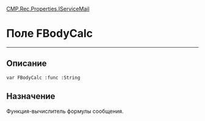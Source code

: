 ﻿---
Link: CMP.Rec.Properties.IServiceMail.@FBodyCalc
---

<!---  Навигация
[Имя проекта](#) :
-->
[CMP.Rec.Properties.IServiceMail](Default)

# Поле FBodyCalc
---

## Описание

    var FBodyCalc :func :String

<!--
## Аргументы{#Args}

### Аргумент1

Описание аргумента 1
-->

## Назначение

Функция-вычислитель формулы сообщения.

<!--
## Пример

    FBodyCalc...
-->

